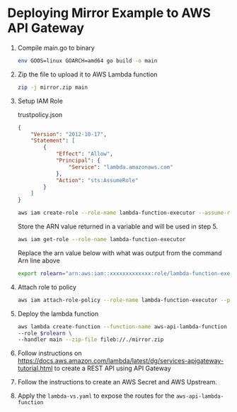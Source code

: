 # Deploying Mirror Example to AWS API Gateway

1. Compile main.go to binary
    ```sh
    env GOOS=linux GOARCH=amd64 go build -o main
    ```
2. Zip the file to upload it to AWS Lambda function
    ```sh
    zip -j mirror.zip main
    ```
3. Setup IAM Role

    trustpolicy.json
    ```json
    {
        "Version": "2012-10-17",
        "Statement": [
            {
                "Effect": "Allow",
                "Principal": {
                    "Service": "lambda.amazonaws.com"
                },
                "Action": "sts:AssumeRole"
            }
        ]
    }
    ```
    ```sh
    aws iam create-role --role-name lambda-function-executor --assume-role-policy-document file://trustpolicy.json
    ```
    Store the ARN value returned in a variable and will be used in step 5.
   ```sh
   aws iam get-role --role-name lambda-function-executor
   ```
   Replace the arn value below with what was output from the command Arn line above
   ```sh
   export rolearn="arn:aws:iam::xxxxxxxxxxxxx:role/lambda-function-executor"
   ```
4. Attach role to policy
    ```sh
    aws iam attach-role-policy --role-name lambda-function-executor --policy-arn arn:aws:iam::aws:policy/service-role/AWSLambdaBasicExecutionRole
    ```
5. Deploy the lambda function
    ```sh
    aws lambda create-function --function-name aws-api-lambda-function --runtime go1.x \
    --role $rolearn \
    --handler main --zip-file fileb://./mirror.zip
    ```
6. Follow instructions on https://docs.aws.amazon.com/lambda/latest/dg/services-apigateway-tutorial.html to create a REST API using API Gateway

7. Follow the instructions to create an AWS Secret and AWS Upstream.
8. Apply the `lambda-vs.yaml` to expose the routes for the `aws-api-lambda-function`
